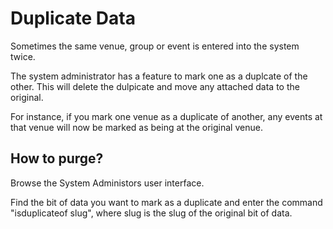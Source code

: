 # Duplicate Data

Sometimes the same venue, group or event is entered into the system twice.

The system administrator has a feature to mark one as a duplcate of the other. This will delete the dulpicate and move any attached data to the original.

For instance, if you mark one venue as a duplicate of another, any events at that venue will now be marked as being at the original venue.

## How to purge?

Browse the System Administors user interface.

Find the bit of data you want to mark as a duplicate and enter the command "isduplicateof slug", where slug is the slug of the original bit of data.

